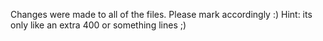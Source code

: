 Changes were made to all of the files. Please mark accordingly :)
Hint: its only like an extra 400 or something lines ;)
